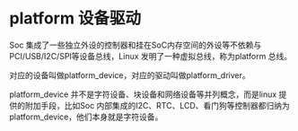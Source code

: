
# platform 设备驱动

Soc 集成了一些独立外设的控制器和挂在SoC内存空间的外设等不依赖与PCI/USB/I2C/SPI等设备总线，Linux 发明了一种虚拟总线，称为platform 总线。

对应的设备叫做platform_device，对应的驱动叫做platform_driver。

platform_device 并不是字符设备、块设备和网络设备等并列概念，而是linux 提供的附加手段，比如Soc 内部集成的I2C、RTC、LCD、看门狗等控制器都归纳为platform_device，他们本身就是字符设备。